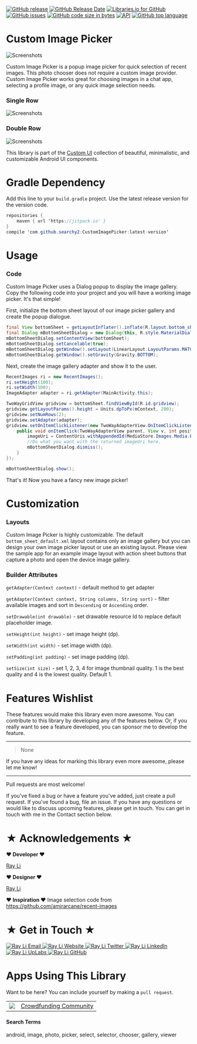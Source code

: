 [![GitHub release](https://img.shields.io/github/release/searchy2/CustomImagePicker.svg?style=flat-square)](https://github.com/searchy2/CustomImagePicker/releases) [![GitHub Release Date](https://img.shields.io/github/release-date/searchy2/CustomImagePicker.svg?style=flat-square)](https://github.com/searchy2/CustomImagePicker) [![Libraries.io for GitHub](https://img.shields.io/librariesio/github/searchy2/CustomImagePicker.svg?style=flat-square)](https://github.com/searchy2/CustomImagePicker) [![GitHub issues](https://img.shields.io/github/issues/searchy2/CustomImagePicker.svg?style=flat-square)](https://github.com/searchy2/CustomImagePicker) [![GitHub code size in bytes](https://img.shields.io/github/languages/code-size/searchy2/CustomImagePicker.svg?style=flat-square)](https://github.com/searchy2/CustomImagePicker) [![API](https://img.shields.io/badge/API-15%2B-blue.svg?style=flat-square)](https://github.com/searchy2/CustomImagePicker) [![GitHub top language](https://img.shields.io/github/languages/top/searchy2/CustomImagePicker.svg?style=flat-square)](https://github.com/searchy2/CustomImagePicker)
# Custom Image Picker

![Screenshots](screenshots/Custom-Recent-Images-Cover.gif)

Custom Image Picker is a popup image picker for quick selection of recent images. This photo chooser does not require a custom image provider. Custom Image Picker works great for choosing images in a chat app, selecting a profile image, or any quick image selection needs.

### Single Row 
![Screenshots](screenshots/Recent%20Images%201%20Row.png)

### Double Row
![Screenshots](screenshots/Recent%20Images%202%20Rows.png)

This library is part of the [Custom UI](http://rayliverified.com/index.php/code/) collection of beautiful, minimalistic, and customizable Android UI components.

# Gradle Dependency

Add this line to your `build.gradle` project. Use the latest release version for the version code. 

```java
repositories {
    maven { url 'https://jitpack.io' }
}
compile 'com.github.searchy2:CustomImagePicker:latest-version'
```
# Usage

### Code

Custom Image Picker uses a Dialog popup to display the image gallery. Copy the following code into your project and you will have a working image picker. It's that simple!

First, initialize the bottom sheet layout of our image picker gallery and create the popup dialogue. 

```java
final View bottomSheet = getLayoutInflater().inflate(R.layout.bottom_sheet, null);
final Dialog mBottomSheetDialog = new Dialog(this, R.style.MaterialDialogSheet);
mBottomSheetDialog.setContentView(bottomSheet);
mBottomSheetDialog.setCancelable(true);
mBottomSheetDialog.getWindow().setLayout(LinearLayout.LayoutParams.MATCH_PARENT, LinearLayout.LayoutParams.WRAP_CONTENT);
mBottomSheetDialog.getWindow().setGravity(Gravity.BOTTOM);
```

Next, create the image gallery adapter and show it to the user. 

```java
RecentImages ri = new RecentImages();
ri.setHeight(100);
ri.setWidth(100);
ImageAdapter adapter = ri.getAdapter(MainActivity.this);

TwoWayGridView gridview = bottomSheet.findViewById(R.id.gridview);
gridview.getLayoutParams().height = Units.dpToPx(mContext, 200);
gridview.setNumRows(2);
gridview.setAdapter(adapter);
gridview.setOnItemClickListener(new TwoWayAdapterView.OnItemClickListener() {
    public void onItemClick(TwoWayAdapterView parent, View v, int position, long id) {
        imageUri = ContentUris.withAppendedId(MediaStore.Images.Media.EXTERNAL_CONTENT_URI, id);
        //Do what you want with the returned imageUri here.
        mBottomSheetDialog.dismiss();
    }
});

mBottomSheetDialog.show();
```

That's it! Now you have a fancy new image picker! 

# Customization

### Layouts

Custom Image Picker is highly customizable. The default `bottom_sheet_default.xml` layout contains only an image gallery but you can design your own image picker layout or use an existing layout. Please view the sample app for an example image layout with action sheet buttons that capture a photo and open the device image gallery. 

### Builder Attributes

`getAdapter(Context context)` - default method to get adapter

`getAdapter(Context context, String columns, String sort)` - filter available images and sort in `Descending` or `Ascending` order. 

`setDrawable(int drawable)` - set drawable resource Id to replace default placeholder image.

`setHeight(int height)` - set image height (dp).

`setWidth(int width)` - set image width (dp).

`setPadding(int padding)` - set image padding (dp).

`setSize(int size)` - set 1, 2, 3, 4 for image thumbnail quality. 1 is the best quality and 4 is the lowest quality. Default 1.


# Features Wishlist

These features would make this library even more awesome. You can contribute to this library by developing any of the features below. Or, if you really want to see a feature developed, you can sponsor me to develop the feature.

---

>None

If you have any ideas for marking this library even more awesome, please let me know! 

---

Pull requests are most welcome!

If you've fixed a bug or have a feature you've added, just create a pull request. If you've found a bug, file an issue. If you have any questions or would like to discuss upcoming features, please get in touch. You can get in touch with me in the Contact section below. 

# ★ Acknowledgements ★
**♥ Developer ♥**

[Ray Li](https://rayliverified.com)

**♥ Designer ♥**

[Ray Li](https://rayliverified.com)

**♥ Inspiration ♥**
Image selection code from https://github.com/amirarcane/recent-images

# ★ Get in Touch ★
<a href="mailto:ray.li.verified@gmail.com">
  <img alt="Ray Li Email"
       src="https://lh3.googleusercontent.com/yN_m90WN_HSCohXdgC2k91uSTk9dnYfoxTYwG_mv_l5_05dV2CzkQ1B6rEqH4uqdgjA=w96" />
</a>
<a href="https://rayliverified.com">
  <img alt="Ray Li Website"
       src="https://lh3.googleusercontent.com/YmMGcgeO7Km9-J9vFRByov5sb7OUKetnKs8pTi0JZMDj3GVJ61GMTcTlHB7u9uHDHag=w96" />
</a>
<a href="https://twitter.com/RayLiVerified">
  <img alt="Ray Li Twitter"
       src="https://lh3.ggpht.com/lSLM0xhCA1RZOwaQcjhlwmsvaIQYaP3c5qbDKCgLALhydrgExnaSKZdGa8S3YtRuVA=w96" />
</a>
<a href="https://linkedin.com/in/rayliverified/">
  <img alt="Ray Li LinkedIn"
       src="https://lh3.googleusercontent.com/00APBMVQh3yraN704gKCeM63KzeQ-zHUi5wK6E9TjRQ26McyqYBt-zy__4i8GXDAfeys=w90" />
</a>
<a href="https://www.uplabs.com/ray">
  <img alt="Ray Li UpLabs"
       src="https://lh3.googleusercontent.com/fDJB4jtIgZQF_Dj7AFAPEv2dJOJE8LaLSbaiOOFejQJl3oFbkOLLScstkp699oMDcEU=w90" />
</a>
<a href="https://github.com/searchy2">
  <img alt="Ray Li GitHub"
       src="https://lh3.googleusercontent.com/L15QqmKK7Vl-Ag1ZxaBqNQlXVEw58JT2BDb-ef5t2eboDh0pPSLjDgi3-aQ3Opdhhyk=w96" />
</a>

# Apps Using This Library

Want to be here? You can include yourself by making a `pull request`. 

<table>
	<tr>
		<td><img src="https://lh3.googleusercontent.com/R-vJInTblK1KBOqZaSDm_ac270QBHsiIcU9agHnN-rrp9K_lkN8rLzGIH8asCfkb420Q=w64"/></td>
		<td><a href="https://play.google.com/store/apps/details?id=io.ideastarter">Crowdfunding Community</a></td>
	</tr>
</table>

#### Search Terms
android, image, photo, picker, select, selector, chooser, gallery, viewer
